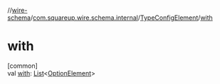 //[wire-schema](../../../index.md)/[com.squareup.wire.schema.internal](../index.md)/[TypeConfigElement](index.md)/[with](with.md)

# with

[common]\
val [with](with.md): [List](https://kotlinlang.org/api/latest/jvm/stdlib/kotlin.collections/-list/index.html)&lt;[OptionElement](../../com.squareup.wire.schema.internal.parser/-option-element/index.md)&gt;
